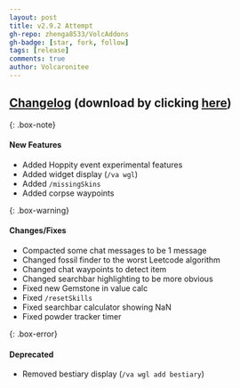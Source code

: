```yaml
---
layout: post
title: v2.9.2 Attempt
gh-repo: zhenga8533/VolcAddons
gh-badge: [star, fork, follow]
tags: [release]
comments: true
author: Volcaronitee
---
```


## [Changelog](https://github.com/zhenga8533/VolcAddons/releases/tag/v2.9.2) (download by clicking [here](https://github.com/zhenga8533/VolcAddons/releases/download/v2.9.2/VolcAddons.zip))

{: .box-note}

#### New Features

- Added Hoppity event experimental features
- Added widget display (`/va wgl`)
- Added `/missingSkins`
- Added corpse waypoints

{: .box-warning}

#### Changes/Fixes

- Compacted some chat messages to be 1 message
- Changed fossil finder to the worst Leetcode algorithm
- Changed chat waypoints to detect item
- Changed searchbar highlighting to be more obvious
- Fixed new Gemstone in value calc
- Fixed `/resetSkills`
- Fixed searchbar calculator showing NaN
- Fixed powder tracker timer

{: .box-error}

#### Deprecated

- Removed bestiary display (`/va wgl add bestiary`)

